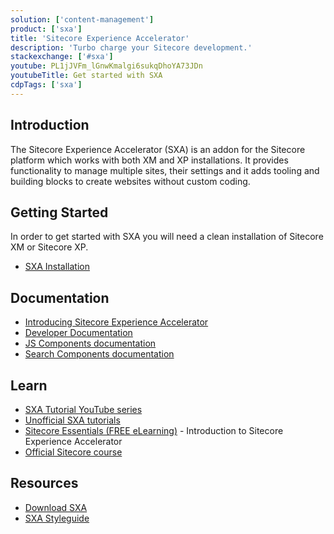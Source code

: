 ```yaml
---
solution: ['content-management']
product: ['sxa']
title: 'Sitecore Experience Accelerator'
description: 'Turbo charge your Sitecore development.'
stackexchange: ['#sxa']
youtube: PL1jJVFm_lGnwKmalgi6sukqDhoYA73JDn
youtubeTitle: Get started with SXA
cdpTags: ['sxa']
---
```


## Introduction

The Sitecore Experience Accelerator (SXA) is an addon for the Sitecore platform which works with both XM and XP installations. It provides functionality to manage multiple sites, their settings and it adds tooling and building blocks to create websites without custom coding.

## Getting Started

In order to get started with SXA you will need a clean installation of Sitecore XM or Sitecore XP.

- [SXA Installation](https://dev.sitecore.net/Downloads/Sitecore_Experience_Accelerator/10x/Sitecore_Experience_Accelerator_1010.aspx)

## Documentation

- [Introducing Sitecore Experience Accelerator](https://doc.sitecore.com/en/users/sxa/101/sitecore-experience-accelerator/introducing-sitecore-experience-accelerator.html)
- [Developer Documentation](https://doc.sitecore.com/xp/en/developers/sxa/101/sitecore-experience-accelerator/index-en.html)
- [JS Components documentation](https://doc.sitecore.com/xp/en/developers/sxa/components-theme-jsdoc/en/index.html)
- [Search Components documentation](https://doc.sitecore.com/xp/en/developers/sxa/jsdoc-search-components/en/index.html)

## Learn

- [SXA Tutorial YouTube series](https://www.youtube.com/watch?v=nMTUitaBMek&list=PL1jJVFm_lGnwKmalgi6sukqDhoYA73JDn&index=1)
- [Unofficial SXA tutorials](https://www.youtube.com/c/SXA-Tutorials)
- [Sitecore Essentials (FREE eLearning)](https://learning.sitecore.com/pathway/sitecore-essentials) - Introduction to Sitecore Experience Accelerator
- [Official Sitecore course](https://learning.sitecore.com/course/sitecore-experience-accelerator-sxa-collection)

## Resources

- [Download SXA](https://dev.sitecore.net/Downloads/Sitecore_Experience_Accelerator.aspx)
- [SXA Styleguide](https://github.com/markvanaalst/SXA.Styleguide)
